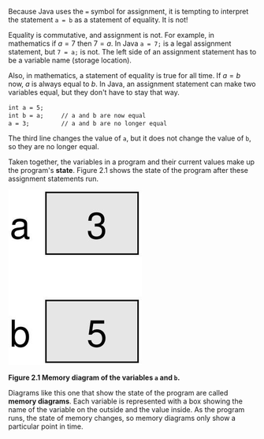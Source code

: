 Because Java uses the `=` symbol for assignment, it is tempting to interpret the statement `a = b` as a statement of equality. It is not!

Equality is commutative, and assignment is not. For example, in mathematics if $a = 7$ then $7 = a$. In Java `a = 7;` is a legal assignment statement, but `7 = a;` is not. The left side of an assignment statement has to be a variable name (storage location).

Also, in mathematics, a statement of equality is true for all time. If $a = b$ now, $a$ is always equal to $b$. In Java, an assignment statement can make two variables equal, but they don't have to stay that way.

```code
int a = 5;
int b = a;     // a and b are now equal
a = 3;         // a and b are no longer equal
```

The third line changes the value of `a`, but it does not change the value of `b`, so they are no longer equal.


Taken together, the variables in a program and their current values make up the program's **state**. Figure 2.1 shows the state of the program after these assignment statements run.

![Figure 2.1 Memory diagram of the variables `a` and `b`.](figs/state.jpg)

**Figure 2.1 Memory diagram of the variables `a` and `b`.**


Diagrams like this one that show the state of the program are called **memory diagrams**. Each variable is represented with a box showing the name of the variable on the outside and the value inside. As the program runs, the state of memory changes, so memory diagrams only show a particular point in time.
